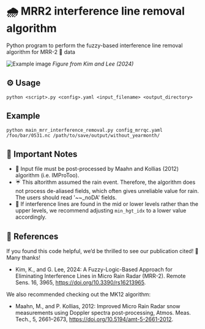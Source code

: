 # 🌧️ MRR2 interference line removal algorithm

Python program to perform the fuzzy-based interference line removal algorithm for MRR-2 📡 data

![Example image](https://www.mdpi.com/remotesensing/remotesensing-16-03965/article_deploy/html/images/remotesensing-16-03965-g005.png)
*Figure from Kim and Lee (2024)*

## ⚙️ Usage
```python <script>.py <config>.yaml <input_filename> <output_directory>```

## Example
```python main_mrr_interference_removal.py config_mrrqc.yaml /foo/bar/0531.nc /path/to/save/output/without_yearmonth/```

## 📝 Important Notes
 - 🚨 Input file must be post-processed by Maahn and Kollias (2012) algorithm (i.e. IMProToo).
 - ☔ This altorithm assumed the rain event. Therefore, the algorithm does not process de-aliased fields, which often gives unreliable value for rain. The users should read '~~_noDA' fields.
 - 🔧 If interference lines are found in the mid or lower levels rather than the upper levels, we recommend adjusting `min_hgt_idx` to a lower value accordingly.

## 📖 References
If you found this code helpful, we’d be thrilled to see our publication cited! 🙌 Many thanks!

* Kim, K., and G. Lee, 2024: A Fuzzy-Logic-Based Approach for Eliminating Interference Lines in Micro Rain Radar (MRR-2). Remote Sens. 16, 3965, https://doi.org/10.3390/rs16213965.

We also recommended checking out the MK12 algorithm:

* Maahn, M., and P. Kollias, 2012: Improved Micro Rain Radar snow measurements using Doppler spectra post-processing, Atmos. Meas. Tech., 5, 2661–2673, https://doi.org/10.5194/amt-5-2661-2012.
